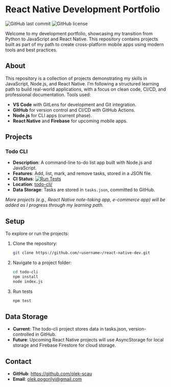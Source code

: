 # React Native Development Portfolio

![GitHub last commit](https://img.shields.io/github/last-commit/olek-scau/react-native-dev)
![GitHub license](https://img.shields.io/github/license/olek-scau/react-native-dev)

Welcome to my development portfolio, showcasing my transition from Python to JavaScript and React Native. This repository contains projects built as part of my path to create cross-platform mobile apps using modern tools and best practices.

## About
This repository is a collection of projects demonstrating my skills in JavaScript, Node.js, and React Native. I’m following a structured learning path to build real-world applications, with a focus on clean code, CI/CD, and professional documentation. Tools used:
- **VS Code** with GitLens for development and Git integration.
- **GitHub** for version control and CI/CD with GitHub Actions.
- **Node.js** for CLI apps (current phase).
- **React Native** and **Firebase** for upcoming mobile apps.

## Projects
### Todo CLI
- **Description**: A command-line to-do list app built with Node.js and JavaScript.
- **Features**: Add, list, mark, and remove tasks, stored in a JSON file.
- **CI Status**: [![Run Tests](https://github.com/olek-scau/react-native-dev/workflows/Run%20Tests/badge.svg)](https://github.com/olek-scau/react-native-dev/actions/workflows/test.yml)
- **Location**: [todo-cli/](todo-cli/)
- **Data Storage**: Tasks are stored in `tasks.json`, committed to GitHub.

*More projects (e.g., React Native note-taking app, e-commerce app) will be added as I progress through my learning path.*

## Setup
To explore or run the projects:
1. Clone the repository:
   ```bash
   git clone https://github.com/<username>/react-native-dev.git
   ```

2. Navigate to a project folder:
   ```bash
   cd todo-cli
   npm install
   node index.js
   ```

3. Run tests
   ```bash
   npm test
   ```

## Data Storage
- **Current**: The todo-cli project stores data in tasks.json, version-controlled in GitHub.
- **Future**: Upcoming React Native projects will use AsyncStorage for local storage and Firebase Firestore for cloud storage.

## Contact
- **GitHub**: <https://github.com/olek-scau>
- **Email**: olek.pogorilyi@gmail.com
